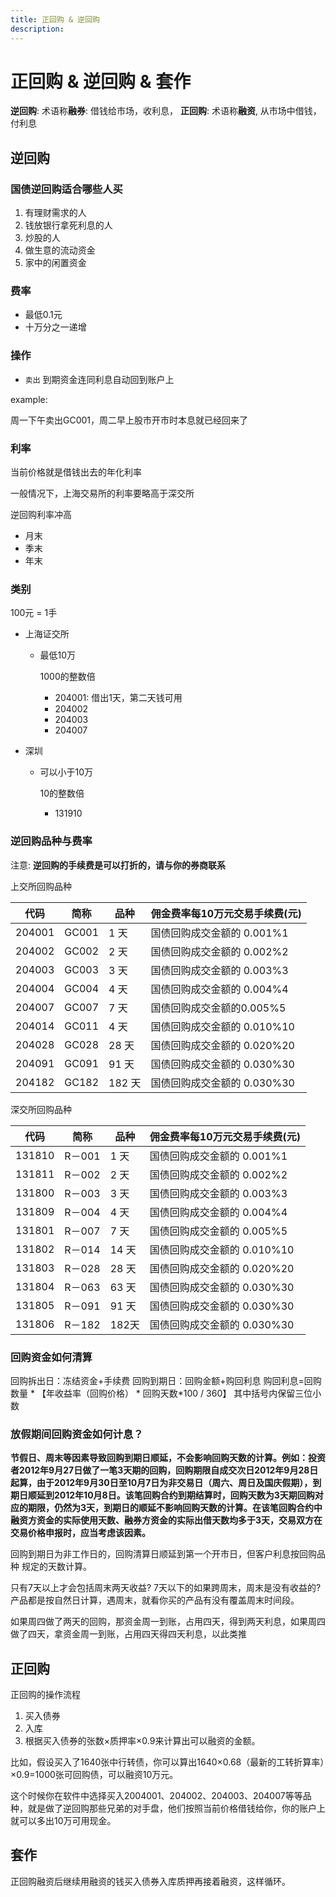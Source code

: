 ```yaml
---
title: 正回购 & 逆回购
description:
---
```


# 正回购 & 逆回购 & 套作

**逆回购**: 术语称**融券**: 借钱给市场，收利息，
**正回购**: 术语称**融资**, 从市场中借钱，付利息

## 逆回购

### 国债逆回购适合哪些人买

1. 有理财需求的人
2. 钱放银行拿死利息的人
3. 炒股的人
4. 做生意的流动资金
5. 家中的闲置资金


### 费率

* 最低0.1元
* 十万分之一递增

### 操作

* `卖出`
到期资金连同利息自动回到账户上

example:

周一下午卖出GC001，周二早上股市开市时本息就已经回来了


### 利率

当前价格就是借钱出去的年化利率

一般情况下，上海交易所的利率要略高于深交所

逆回购利率冲高

* 月末
* 季末
* 年末


### 类别

100元 = 1手

* 上海证交所
	
	* 最低10万

		1000的整数倍

		* 204001: 借出1天，第二天钱可用
		* 204002
		* 204003
		* 204007

* 深圳

	* 可以小于10万
		
		10的整数倍
		
		* 131910 

### 逆回购品种与费率

注意: **逆回购的手续费是可以打折的，请与你的券商联系**

上交所回购品种　　

代码|简称|品种|佣金费率每10万元交易手续费(元)
---|---|---|---
204001 | GC001 | 1 天 | 国债回购成交金额的 0.001%1
204002 | GC002 | 2 天 | 国债回购成交金额的 0.002%2
204003 | GC003 | 3 天 | 国债回购成交金额的 0.003%3
204004 | GC004 | 4 天 | 国债回购成交金额的 0.004%4
204007 | GC007 | 7 天 | 国债回购成交金额的0.005%5
204014 | GC011 | 4 天 | 国债回购成交金额的 0.010%10
204028 | GC028 | 28 天 | 国债回购成交金额的 0.020%20
204091 | GC091 | 91 天 | 国债回购成交金额的 0.030%30
204182 | GC182 | 182 天 | 国债回购成交金额的 0.030%30

深交所回购品种

代码|简称|品种|佣金费率每10万元交易手续费(元)
---|---|---|---
131810 | R－001 | 1 天 | 国债回购成交金额的 0.001%1
131811 | R－002 | 2 天 | 国债回购成交金额的 0.002%2
131800 | R－003 | 3 天 | 国债回购成交金额的 0.003%3
131809 | R－004 | 4 天 | 国债回购成交金额的 0.004%4
131801 | R－007 | 7 天 | 国债回购成交金额的 0.005%5
131802 | R－014 | 14 天 | 国债回购成交金额的 0.010%10
131803 | R－028 | 28 天 | 国债回购成交金额的 0.020%20
131804 | R－063 | 63 天 | 国债回购成交金额的 0.030%30
131805 | R－091 | 91 天 | 国债回购成交金额的 0.030%30
131806 | R－182 | 182天 | 国债回购成交金额的 0.030%30


### 回购资金如何清算

回购拆出日：冻结资金+手续费
回购到期日：回购金额+购回利息
购回利息=回购数量 * 【年收益率（回购价格） * 回购天数*100 /
360】
其中括号内保留三位小数

### 放假期间回购资金如何计息？

**节假日、周末等因素导致回购到期日顺延，不会影响回购天数的计算。例如：投资者2012年9月27日做了一笔3天期的回购，回购期限自成交次日2012年9月28日起算，由于2012年9月30日至10月7日为非交易日（周六、周日及国庆假期），到期日顺延到2012年10月8日。该笔回购合约到期结算时，回购天数为3天期回购对应的期限，仍然为3天，到期日的顺延不影响回购天数的计算。在该笔回购合约中融资方资金的实际使用天数、融券方资金的实际出借天数均多于3天，交易双方在交易价格申报时，应当考虑该因素。**

回购到期日为非工作日的，回购清算日顺延到第一个开市日，但客户利息按回购品种
规定的天数计算。

只有7天以上才会包括周末两天收益? 7天以下的如果跨周末，周末是没有收益的?	
产品都是按自然日计算，遇周末，就看你买的产品有没有覆盖周末时间段。

如果周四做了两天的回购，那资金周一到账，占用四天，得到两天利息，如果周四做了四天，拿资金周一到账，占用四天得四天利息，以此类推

## 正回购

正回购的操作流程

1. 买入债券
1. 入库
1. 根据买入债券的张数×质押率×0.9来计算出可以融资的金额。

比如，假设买入了1640张中行转债，你可以算出1640×0.68（最新的工转折算率）×0.9=1000张可回购债，可以融资10万元。

这个时候你在软件中选择买入2004001、204002、204003、204007等等品种，就是做了逆回购那些兄弟的对手盘，他们按照当前价格借钱给你，你的账户上就可以多出10万可用现金。

## 套作

正回购融资后继续用融资的钱买入债券入库质押再接着融资，这样循环。

